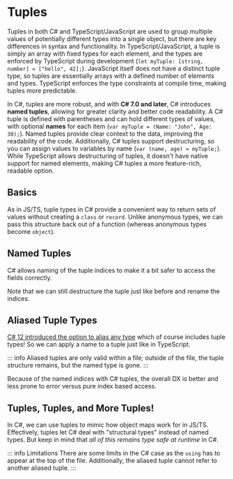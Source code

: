 # Tuples

Tuples in both C# and TypeScript/JavaScript are used to group multiple values of potentially different types into a single object, but there are key differences in syntax and functionality. In TypeScript/JavaScript, a tuple is simply an array with fixed types for each element, and the types are enforced by TypeScript during development (`let myTuple: [string, number] = ["hello", 42];`). JavaScript itself does not have a distinct tuple type, so tuples are essentially arrays with a defined number of elements and types. TypeScript enforces the type constraints at compile time, making tuples more predictable.

In C#, tuples are more robust, and with **C# 7.0 and later**, C# introduces **named tuples**, allowing for greater clarity and better code readability. A C# tuple is defined with parentheses and can hold different types of values, with optional **names** for each item (`var myTuple = (Name: "John", Age: 30);`). Named tuples provide clear context to the data, improving the readability of the code. Additionally, C# tuples support destructuring, so you can assign values to variables by name (`var (name, age) = myTuple;`). While TypeScript allows destructuring of tuples, it doesn't have native support for named elements, making C# tuples a more feature-rich, readable option.

## Basics

As in JS/TS, tuple types in C# provide a convenient way to return sets of values without creating a `class` or `record`.  Unlike anonymous types, we can pass this structure back out of a function (whereas anonymous types become `object`).

<CodeSplitter>
  <template #left>

```ts
type Position = "backend" | "frontend" | "database" | "infra";

// Tuple as return type 👇
function getCandidates() : Array<[string, Position]> {
  return [
    ["Ada", "backend"],
    ["Alan", "frontend"],
    ["Charles", "infra"]
  ]
}

// Destructure 👇
for (let [name, position] of getCandidates()) {
  console.log(`${name}: ${position}`)
}
```

  </template>
  <template #right>

```csharp
enum Position { Frontend, Backend, Database, Infra }

// 👇 Tuple as return type
(string, Position)[] GetCandidates() => new [] {
  ("Ada", Position.Backend), // 👈 Tuple
  ("Alan", Position.Frontend),
  ("Charles", Position.Infra),
};

// Destructure 👇
foreach (var (name, position) in GetCandidates()) {
  Console.WriteLine($"{name}: {position}");
}
```

  </template>
</CodeSplitter>

## Named Tuples

C# allows naming of the tuple indices to make it a bit safer to access the fields correctly.

<CodeSplitter>
  <template #left>

```ts
let ada = ["Ada", "backend"];
let alan = ["Alan", "frontend"];
let charles = ["Charles", "infra"];

console.log(ada[0]); // "Ada"

let [candidateName, position] = alan;
console.log(candidateName); // "Alan"
```

  </template>
  <template #right>

```csharp
var ada = (Name: "Ada", Position: Position.Backend);
var alan = (Name: "Alan", Position: Position.Frontend);
var charles = (Name: "Charles", Position: Position.Infra);

Console.WriteLine(ada.Name); // "Ada"

var (candidateName, position) = alan;
Console.WriteLine(candidateName); // "Alan"
```

  </template>
</CodeSplitter>

Note that we can still destructure the tuple just like before and rename the indices.

## Aliased Tuple Types

[C# 12 introduced the option to alias any type](https://learn.microsoft.com/en-us/dotnet/csharp/whats-new/csharp-12#alias-any-type) which of course includes tuple types!  So we can apply a name to a tuple just like in TypeScript.

<CodeSplitter>
  <template #left>

```ts
type Position = "backend" | "frontend" | "database" | "infra";

type Candidate = [
  number,
  Position
] // 👆 Tuple

let candidates: Record<string, Candidate> = {
  "Ada": [3, 'backend'], // 👈 Tuple
  "Alan": [4, 'frontend'],
  "Charles": [5, 'infra'],
}

function printCandidates(currentCandidates: Record<string, Candidate>) {
  // More tuples 👇
  for (const [key, value] of Object.entries(currentCandidates)) {
    console.log(`${key} has ${value[0]} years of experience and works on ${value[1]}`)
  }
}

printCandidates(candidates);

// Ada has 3 years of experience and works on backend
// Alan has 4 years of experience and works on frontend
// Charles has 5 years of experience and works on infra
```

  </template>
  <template #right>

```csharp
using Candidate = (
  int YoE,
  Position Position
); // 👆 Alias our tuple

enum Position { Frontend, Backend, Database, Infra }

var candidates = new Dictionary<string, Candidate> {
  ["Ada"] = (3, Position.Backend), // 👈 Tuple value
  ["Alan"] = (4, Position.Frontend),
  ["Charles"] = (5, Position.Infra),
};

void PrintCandidates(Dictionary<string, Candidate> currentCandidates) {
  // More tuples 👇
  foreach (var (key, value) in currentCandidates) {
    Console.WriteLine($"{key} has {value.YoE} years of experience and works on {value.Position}");
  }
}

PrintCandidates(candidates);

// Ada has 3 years of experience and works on Backend
// Alan has 4 years of experience and works on Frontend
// Charles has 5 years of experience and works on Infra
```

  </template>
</CodeSplitter>

::: info
Aliased tuples are only valid within a file; outside of the file, the tuple structure remains, but the named type is gone.
:::

Because of the named indices with C# tuples, the overall DX is better and less prone to error versus pure index based access.

## Tuples, Tuples, and More Tuples!

In C#, we can use tuples to mimic how object maps work for in JS/TS. Effectively, tuples let C# deal with "structural types" instead of named types.  But keep in mind that *all of this remains type safe at runtime* in C#.

<CodeSplitter>
  <template #left>

```ts
// This example uses an object to retain field access
type Platform = "Mastodon" | "Bluesky" | "Threads";

type Profile = {
  name: string,
  socials: {
    handle: string,
    platform: Platform
  }[]
}

function getProfiles() : Profile[] {
  return [{
    name: "Charles",
    socials: [
      { handle: "@chrlschn", platform: "Mastodon" },
      { handle: "@chrlschn", platform: "Bluesky" }
    ]
  },
  {
    name: "Sandra",
    socials: [
      { handle: "@sndrchn", platform: "Threads" }
    ]
  }]
}

let profiles = getProfiles();
console.log(profiles[0].name); // "Charles"
console.log(profiles[0].socials[0].handle); // "@chrlschn"
console.log(profiles[1].name); // "Sandra"
console.log(profiles[1].socials[0].handle); // "@sndrchn"
```

  </template>
  <template #right>

```csharp
// An aliased tuple with another tuple as a property `Socials`
using Profile = (
  string Name,
  (
    string Handle,
    Platform Platform
  )[] Socials // 👈 Array of tuples in another tuple
);

enum Platform { Mastodon, Bluesky, Threads }

Profile[] GetProfiles() => new[] {
  ("Charles", new[] {
    ("@chrlschn", Platform.Mastodon),
    ("@chrlschn", Platform.Bluesky),
  }),
  ("Sandra", new[] {
    ("@sndrchn", Platform.Threads)
  }),
};

var profiles = GetProfiles();
Console.WriteLine(profiles[0].Name); // "Charles"
Console.WriteLine(profiles[0].Socials[0].Handle); // "@chrlschn"
Console.WriteLine(profiles[1].Name); // "Sandra"
Console.WriteLine(profiles[1].Socials[0].Handle); // "@sndrchn"
```

  </template>
</CodeSplitter>

::: info Limitations
There are some limits in the C# case as the `using` has to appear at the top of the file.  Additionally, the aliased tuple cannot refer to another aliased tuple.
:::
